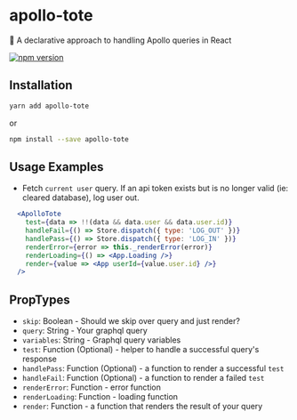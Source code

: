 # apollo-tote

👜 A declarative approach to handling Apollo queries in React

[![npm version](https://badge.fury.io/js/apollo-tote.svg)](https://badge.fury.io/js/apollo-tote)

## Installation

```sh
yarn add apollo-tote
```

or

```sh
npm install --save apollo-tote
```

## Usage Examples

- Fetch `current user` query. If an api token exists but is no longer valid (ie: cleared database), log user out.

```jsx
  <ApolloTote
    test={data => !!(data && data.user && data.user.id)}
    handleFail={() => Store.dispatch({ type: 'LOG_OUT' })}
    handlePass={() => Store.dispatch({ type: 'LOG_IN' })}
    renderError={error => this._renderError(error)}
    renderLoading={() => <App.Loading />}
    render={value => <App userId={value.user.id} />}
  />
```

## PropTypes

- `skip`: Boolean - Should we skip over query and just render?
- `query`: String - Your graphql query
- `variables`: String - Graphql query variables
- `test`: Function (Optional) - helper to handle a successful query's response
- `handlePass`: Function (Optional) - a function to render a successful `test`
- `handleFail`: Function (Optional) - a function to render a failed `test`
- `renderError`: Function - error function
- `renderLoading`: Function - loading function
- `render`: Function - a function that renders the result of your query
